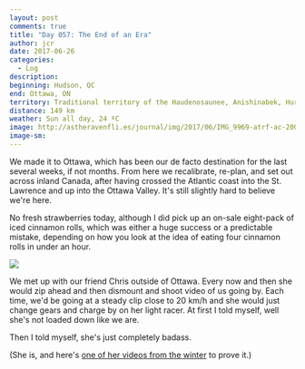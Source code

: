 ```yaml
---
layout: post
comments: true
title: "Day 057: The End of an Era"
author: jcr
date: 2017-06-26
categories:
  - Log
description: 
beginning: Hudson, QC
end: Ottawa, ON
territory: Traditional territory of the Haudenosaunee, Anishinabek, Huron-Wendat and Algonquin
distance: 149 km
weather: Sun all day, 24 ºC
image: http://astheravenfli.es/journal/img/2017/06/IMG_9969-atrf-ac-2000-web.jpg
image-sm:
---
```


We made it to Ottawa, which has been our de facto destination for the last several weeks, if not months. From here we recalibrate, re-plan, and set out across inland Canada, after having crossed the Atlantic coast into the St. Lawrence and up into the Ottawa Valley. It's still slightly hard to believe we're here.

No fresh strawberries today, although I did pick up an on-sale eight-pack of iced cinnamon rolls, which was either a huge success or a predictable mistake, depending on how you look at the idea of eating four cinnamon rolls in under an hour.

<img src="http://astheravenfli.es/journal/img/2017/06/IMG_9972-atrf-ac-2000-web.jpg">

We met up with our friend Chris outside of Ottawa. Every now and then she would zip ahead and then dismount and shoot video of us going by. Each time, we'd be going at a steady clip close to 20 km/h and she would just change gears and charge by on her light racer. At first I told myself, well she's not loaded down like we are.

Then I told myself, she's just completely badass.

(She is, and here's <a href="https://www.youtube.com/watch?v=fAgGkuEGmyo">one of her videos from the winter</a> to prove it.)